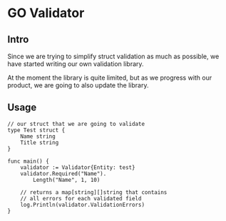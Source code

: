 # GO Validator

## Intro

Since we are trying to simplify struct validation as much as possible, we have started
writing our own validation library.

At the moment the library is quite limited, but as we progress with our product,
we are going to also update the library.

## Usage

```
// our struct that we are going to validate
type Test struct {
    Name string
    Title string
}

func main() {
    validator := Validator{Entity: test}
    validator.Required("Name").
        Length("Name", 1, 10)
    
    // returns a map[string][]string that contains
    // all errors for each validated field
    log.Println(validator.ValidationErrors)  
}

```